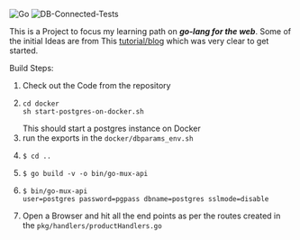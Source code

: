 ![Go](https://github.com/honnuanand/GoMuxPostgres/workflows/Go/badge.svg)
![DB-Connected-Tests](https://github.com/honnuanand/GoMuxPostgres/workflows/DB-Connected-Tests/badge.svg)

This is a Project to focus my learning path on ***go-lang for the web***. 
Some of the initial Ideas are from This [tutorial/blog](https://semaphoreci.com/community/tutorials/building-and-testing-a-rest-api-in-go-with-gorilla-mux-and-postgresql) which was very clear to get started.

Build Steps: 
1. Check out the Code from the repository
1. 
    ```
    cd docker
    sh start-postgres-on-docker.sh
    ```
    This should start a postgres instance on Docker
1. run the exports in the ```docker/dbparams_env.sh```    
1. 
    ```
    $ cd ..
    ```
1. 
    ```
    $ go build -v -o bin/go-mux-api
    ```
1. 
    ```
    $ bin/go-mux-api 
    user=postgres password=pgpass dbname=postgres sslmode=disable
    ```
1. Open a Browser and hit all the end points as per the routes created in the ```pkg/handlers/productHandlers.go```

